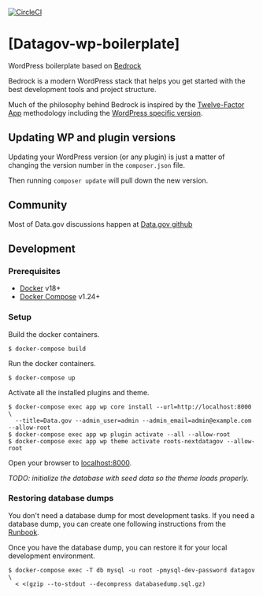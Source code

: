 [![CircleCI](https://circleci.com/gh/GSA/datagov-wp-boilerplate.svg?style=svg)](https://circleci.com/gh/GSA/datagov-wp-boilerplate)

# [Datagov-wp-boilerplate]

WordPress boilerplate based on [Bedrock](https://github.com/roots/bedrock)

Bedrock is a modern WordPress stack that helps you get started with the best development tools and project structure.

Much of the philosophy behind Bedrock is inspired by the [Twelve-Factor App](http://12factor.net/) methodology including the [WordPress specific version](https://roots.io/twelve-factor-wordpress/).

## Updating WP and plugin versions

Updating your WordPress version (or any plugin) is just a matter of changing the version number in the `composer.json` file.

Then running `composer update` will pull down the new version.

## Community

Most of Data.gov discussions happen at [Data.gov github](https://github.com/gsa/data.gov/issues)


## Development

### Prerequisites

- [Docker](https://docs.docker.com/install/) v18+
- [Docker Compose](https://docs.docker.com/compose/) v1.24+

### Setup

Build the docker containers.

    $ docker-compose build

Run the docker containers.

    $ docker-compose up

Activate all the installed plugins and theme.

    $ docker-compose exec app wp core install --url=http://localhost:8000 \
      --title=Data.gov --admin_user=admin --admin_email=admin@example.com --allow-root
    $ docker-compose exec app wp plugin activate --all --allow-root
    $ docker-compose exec app wp theme activate roots-nextdatagov --allow-root

Open your browser to [localhost:8000](http://localhost:8000/).

_TODO: initialize the database with seed data so the theme loads properly._

### Restoring database dumps

You don't need a database dump for most development tasks. If you need
a database dump, you can create one following instructions from the
[Runbook](https://github.com/GSA/datagov-deploy/wiki/Runbook#database-dump).

Once you have the database dump, you can restore it for your local development
environment.

    $ docker-compose exec -T db mysql -u root -pmysql-dev-password datagov \
      < <(gzip --to-stdout --decompress databasedump.sql.gz)
